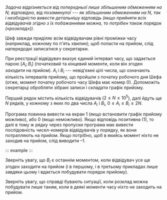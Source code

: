 *Задача відрізняється від попередньої *лише* збільшеним обмеженням на
$N$; відповідно, від позаминулої --- як збільшеним обмеженням на $N$,
так і необхідністю вивести детальнішу відповідь (якщо прийняти всіх
відвідувачів згідно з їх побажаннями можна, то потрібен також порядок
(«розклад»)).*

Шеф завжди приділяє всім відвідувачам рівні проміжки часу (наприклад,
кожному по п'ять хвилин); щоб попасти на прийом, слід напередодні
записатися у секретарки.

При реєстрації відвідувач вказує єдиний інтервал часу, що задається
парою $[A_i; B_i]$ (початковий та кінцевий моменти, коли він згоден
*заходити* на прийом). $A_i$ і $B_i$ --- невід'ємні цілі числа, що
означають кількість інтервалів прийому, що пройшли з початку робочого
дня Шефа (отже, момент початку робочого часу Шефа має номер 0).
Допоможіть секретарці обробляти зібрані записи і складати графік
прийому.

Перший рядок містить кількість відвідувачів
($2\leqslant N\leqslant 10^5$), далі йдуть ще $N$ рядків, у кожному з
яких по два числа $А_i$ і $B_i$,
$0\leqslant A_i\leqslant B_i\leqslant 2N$.

Програма повинна вивести на екран 1 (якщо встановити графік прийому
можливо), або 0 (якщо неможливо). Якщо відповідь позитивна (1), то далі
в тому ж рядку через пропуски програма має вивести послідовність
чисел-номерів відвідувачів у порядку, як вони потрапляють на прийом.
Якщо потрібно, щоб в якийсь момент ніхто не заходив на прийом, слід
виводити $–1$.

::: example
:::

Зверніть увагу, що $B_i$ є останнім моментом, коли відвідувач усе ще
*згоден* заходити на прийом (і в першому, і в третьому прикладах лише
завдяки цьому і вдається побудувати порядок прийому).

Зверніть увагу, що справді бувають ситуації, коли розклад можна
побудувати лише таким, коли в деякі моменти часу ніхто не заходить на
прийом.
